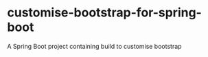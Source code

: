 # customise-bootstrap-for-spring-boot
 A Spring Boot project containing build to customise bootstrap
